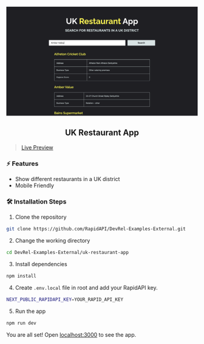 ![cover](assets/cover.png)

<div align="center">
	<h2>UK Restaurant App</h2>
</div>

> [Live Preview](https://rapidapi-example-uk-restaurant-app.vercel.app/)

### ⚡️ Features

- Show different restaurants in a UK district
- Mobile Friendly

### 🛠️ Installation Steps

1. Clone the repository

```bash
git clone https://github.com/RapidAPI/DevRel-Examples-External.git
```

2. Change the working directory

```bash
cd DevRel-Examples-External/uk-restaurant-app
```

3. Install dependencies

```bash
npm install
```

4. Create `.env.local` file in root and add your RapidAPI key.

```bash
NEXT_PUBLIC_RAPIDAPI_KEY=YOUR_RAPID_API_KEY
```

5. Run the app

```bash
npm run dev
```

You are all set! Open [localhost:3000](http://localhost:3000/) to see the app.
